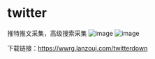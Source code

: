 # twitter
推特推文采集，高级搜索采集
![image](https://github.com/dijiaatm009/twitter/assets/118505205/b1686bf4-a2af-4a08-8302-71602fd3e377)
![image](https://github.com/dijiaatm009/twitter/assets/118505205/40b2f8e1-c86a-47b9-8e33-7d3f75de1c4e)

下载链接：https://wwrg.lanzouj.com/twitterdown
